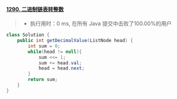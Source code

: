 #### [1290. 二进制链表转整数](https://leetcode-cn.com/problems/convert-binary-number-in-a-linked-list-to-integer/)

> - 执行用时：0 ms, 在所有 Java 提交中击败了100.00%的用户

```java
class Solution {
    public int getDecimalValue(ListNode head) {
        int sum = 0;
        while(head != null){
            sum <<= 1;
            sum += head.val;
            head = head.next;
        }
        return sum;
    }
}
```

